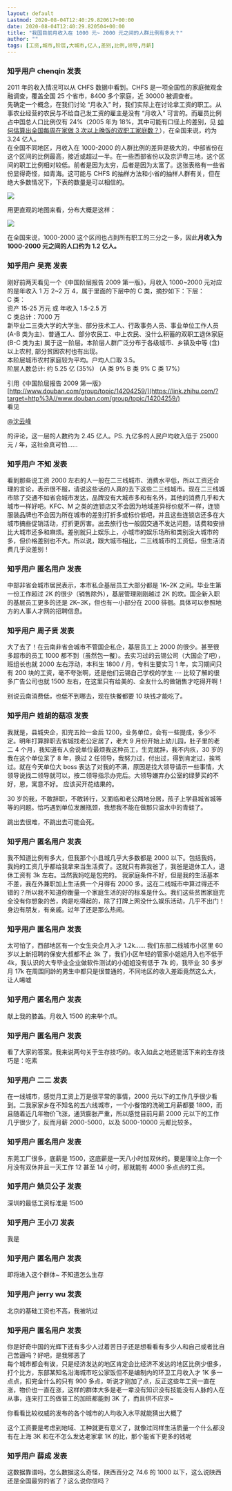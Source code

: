 ```yaml
---
layout: default
Lastmod: 2020-08-04T12:40:29.820617+00:00
date: 2020-08-04T12:40:29.820504+00:00
title: "我国目前月收入在 1000 元~ 2000 元之间的人群比例有多大？"
author: ""
tags: [工资,城市,阶层,大城市,亿人,差别,比例,领导,月薪]
---
```



    
### 知乎用户 chenqin​ 发表
    
2011 年的收入情况可以从 CHFS 数据中看到。CHFS 是一项全国性的家庭微观金融调查，覆盖全国 25 个省市，8400 多个家庭，近 30000 被调查者。  
先确定一个概念，在我们讨论 “月收入” 时，我们实际上在讨论拿工资的职工。从事农业经营的农民与不给自己发工资的雇主是没有 “月收入” 可言的。而雇员比例占中国总人口比例仅有 24%（2005 年为 18%，其中可能有口径上的差别，见 [如何估算出全国每周在家做 3 次以上晚饭的双职工家庭数？](http://www.zhihu.com/question/20540847)），在全国来说，约为 3.24 亿人。  
在全国不同地区，月收入在 1000-2000 的人群比例的差异是极大的，中部省份在这个区间的比例最高，接近或超过一半。在一些西部省份以及京沪粤三地，这个区间的职工比例相对较低。前者是因为太穷，后者是因为太富了。这张表格有一些省份显得奇怪，如青海。这可能与 CHFS 的抽样方法和小省的抽样人群有关，但在绝大多数情况下，下表的数量是可以相信的。



![](https://images.weserv.nl/?url=https%3A//pic1.zhimg.com/39227eb4948567420e386b3013373af8_r.jpg%3Fsource%3D1940ef5c)

用更直观的地图来看，分布大概是这样：



![](https://images.weserv.nl/?url=https%3A//pic4.zhimg.com/90ace3fe8465de4c488ee50442324bfd_r.jpg%3Fsource%3D1940ef5c)

在全国来说，1000-2000 这个区间也占到所有职工的三分之一多，因此**月收入为 1000-2000 元之间的人口约为 1.2 亿人。**
    
    
    
    
### 知乎用户 吴亮​ 发表
    
刚好前两天看见一个《中国阶层报告 2009 第一版》，月收入 1000~2000 元对应的是年收入 1 万 2~2 万 4，属于里面的下层中的 C 类，摘抄如下：下层：  
C 类：  
资产 15-25 万元 或 年收入 1.5-2.5 万  
C 类总计：7000 万  
新毕业二三类大学的大学生、部分技术工人、行政事务人员、事业单位工作人员 (A-B 类为主)、普通工人、部分农民工、中上农民、没什么积蓄的双职工退休家庭(B-C 类为主) 属于这一阶层。本阶层人群广泛分布于各级城市、乡镇及中等 (含) 以上农村, 部分贫困农村也有出现。  
本阶层城市农村家庭较为平均。户均人口取 3.5。  
阶层人数总计: 约 5.25 亿 (35%) （A 类 9% B 类 9% C 类 17%）

引用《中国阶层报告 2009 第一版》[http://www.douban.com/group/topic/14204259/](https://link.zhihu.com/?target=http%3A//www.douban.com/group/topic/14204259/)  
看见

[@沈云峰]()

的评论，这一层的人数约为 2.45 亿人。PS. 九亿多的人民户均收入低于 25000 元 / 年，这社会真可怕……
    
    
    
    
### 知乎用户  不知 发表
    
看到那些说工资 2000 左右的人一般在二三线城市、消费水平低，所以工资还合理的言论，表示很不服，请说这些话的人真的去下这些二三线城市。现在二三线城市除了交通不如省会城市发达，品牌没有大城市多和有名外，其他的消费几乎和大城市一样好吧。KFC、M 之类的连锁店又不会因为地域差异标价就不一样，连锁服装品牌也不会因为所在城市的差别打折多或标价低吧，并且这些连锁店还多在大城市搞些促销活动，打折更厉害。出去旅行也一般因交通不发达问题，话费和安排比大城市还多和麻烦。差别就只上娱乐上，小城市的娱乐场所和类别没大城市的多，但价格差别也不大。所以说，跟大城市相比，二三线城市的工资低，但生活消费几乎没差别！
    
    
    
    
### 知乎用户 匿名用户 发表
    
中部非省会城市居民表示，本市私企基层员工大部分都是 1K~2K 之间。毕业生第一份工作超过 2K 的很少（销售除外），基层管理刚刚越过 2K 的坎。国企新入职的基层员工更多的还是 2K~3K，但也有一小部分在 2000 徘徊。具体可以参照地方的人事人才网的招聘信息。
    
    
    
    
### 知乎用户 周子贤 发表
    
大了去了！在云南非省会城市不管国企私企，基层员工上 2000 的很少。甚至很多超市的员工 1000 都不到（虽然包一餐）。去实习过的云锡公司（大国企了吧），班组长也就 2000 左右浮动，本科生 1800 / 月，专科生要实习 1 年，实习期间只有 200 块的工资，毫不夸张啊，还是他们云锡自己学校的学生 ···· 比较了解的很多广告公司也就 1500 左右，在这里只有给美的、全友什么的做销售才吃得开啊！

别说云南消费低，也低不到哪去，现在快餐都要 10 块钱才能吃了。
    
    
    
    
### 知乎用户 姓胡的菇凉 发表
    
我就是，县城央企，扣完五险一金后 1200，业务单位，会有一些提成，多少不定。明年打算辞职去省城找老公定居了，老大 9 月份开始上幼儿园，肚子里的老二 4 个月，我知道有人会说单位最烦我这种员工，生完就辞，我不内疚，30 岁的我在这个单位呆了 8 年，换过 2 任领导，我努力过，付出过，得到肯定过，挨骂过。就在今天单位大 boss 表达了对我的不满，原因是找大领导请示一些事情，大领导说找二领导就可以，按二领导指示办完后。大领导嫌弃办公室的绿萝买的不好，恩，寓意不好。 应该买开花结果的。

30 岁的我，不敢辞职，不敢转行，又面临和老公两地分居，孩子上学县城省城等等的问题。恰巧遇到单位发展瓶颈，我想我不能在做那只温水中的青蛙了。

跳出去很难，不跳出去可能会死。
    
    
    
    
### 知乎用户 匿名用户 发表
    
我不知道比例有多大，但我那个小县城几乎大多数都是 2000 以下。包括我妈，我妈的工资几乎都给我拿来当生活费了。这就只有靠我爸了，我爸是退休工人，退休工资有 3k 左右。当然我妈吃是包完的。 我家庭条件不好，但是我的生活基本不差，我在外兼职加上生活费一个月得有 2000 多。这在二线城市中算过得还不错的？所以我不知道你衡量一个家庭生活的好的标准是什么。我们这些贫困家庭完全没有你想象的苦，肉是吃得起的，除了打牌上网没什么娱乐活动，几乎不出门！身边有朋友，有亲戚。过年了还是那么热闹。
    
    
    
    
### 知乎用户 匿名用户 发表
    
太可怕了，西部地区有一个女生央企月入才 1.2k…… 我们东部二线城市小区里 60 岁以上新招聘的保安大叔都不止 3k 了，我们小区年轻的管家小姐姐月入也不低于 4k，我认识的大专毕业企业做软件测试的小姐姐没有低于 7k 的，我毕业 30 多岁月 17k 在周围同龄的男生中都只是很普通的，不同地区的收入差距竟然这么大，让人唏嘘
    
    
    
    
### 知乎用户 匿名用户 发表
    
献上我的膝盖。月收入 1500 的来举个爪。
    
    
    
    
### 知乎用户 匿名用户 发表
    
看了大家的答案。我来说两句关于生存技巧的。收入如此之地还能活下来的生存技巧是：吃素
    
    
    
    
### 知乎用户 二二 发表
    
在一线城市，感觉月工资上万是很平常的事情，2000 元以下的工作几乎很少看到。二我家家乡在不知名的五六线城市，一个小餐馆的洗碗工月薪都要 1800，而且随着近几年物价飞涨，通货膨胀严重，所以感觉目前月薪 2000 元以下的工作几乎很少了，反而月薪 2000-5000，以及 5000-10000 元都比较多。
    
    
    
    
### 知乎用户 匿名用户 发表
    
东莞工厂很多，底薪是 1500，这底薪是一天八小时加双休的。要是理论上你一个月没有双休并且一天工作 12 甚至 14 小时，那就能有 4000 多点点的工资。
    
    
    
    
### 知乎用户 兟贝公子 发表
    
深圳的最低工资标准是 1500
    
    
    
    
### 知乎用户  王小刀 发表
    
我是
    
    
    
    
### 知乎用户 匿名用户 发表
    
即将进入这个群体~ 不知道怎么生存
    
    
    
    
### 知乎用户  jerry wu 发表
    
北京的基础工资也不高，我被坑过
    
    
    
    
### 知乎用户 匿名用户 发表
    
你是好奇中国的光辉下还有多少人过着苦日子还是想看看有多少人和自己或者比自己苦逼吗？好吧，是我邪恶了  
每个城市都会有诶，只是经济发达的地区肯定会比经济不发达的地区比例少很多，打个比方，东部某知名沿海城市吃公家饭但不是编制内的环卫工月收入才 1K 多一点点，扣完金什么的只有 900 多点，听说才刚加了点，反正这些年工资一直在涨，物价也一直在涨，这样的群体大多是老一辈没有知识没有技能没有人脉的人在从事，连来打工的做普工的加班都能到 3K 了，而且供不应求~  
  
你看看比较权威的发布的各个城市的人均收入水平就能猜出大概了  
  
这个工资要是考虑到地域、工种就更有意义了，就像过同样生活质量一个什么都没有在上海 3K 和在不怎么发达老家拿 1K 的比，那个能省下更多的钱呢
    
    
    
    
### 知乎用户 薛成 发表
    
这数据靠谱吗，怎么数据这么奇怪，陕西百分之 74.6 的 1000 以下，这么说陕西还是全国最穷的省了？这么说你信吗？
    
    
    

